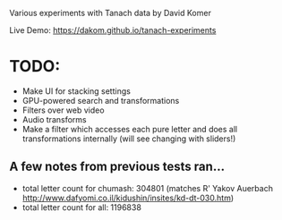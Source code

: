 Various experiments with Tanach data
by David Komer

Live Demo: https://dakom.github.io/tanach-experiments

# TODO:

* Make UI for stacking settings
* GPU-powered search and transformations
* Filters over web video
* Audio transforms
* Make a filter which accesses each pure letter and does all transformations internally (will see changing with sliders!)

## A few notes from previous tests ran...

* total letter count for chumash: 304801 (matches R' Yakov Auerbach http://www.dafyomi.co.il/kidushin/insites/kd-dt-030.htm)
* total letter count for all: 1196838
